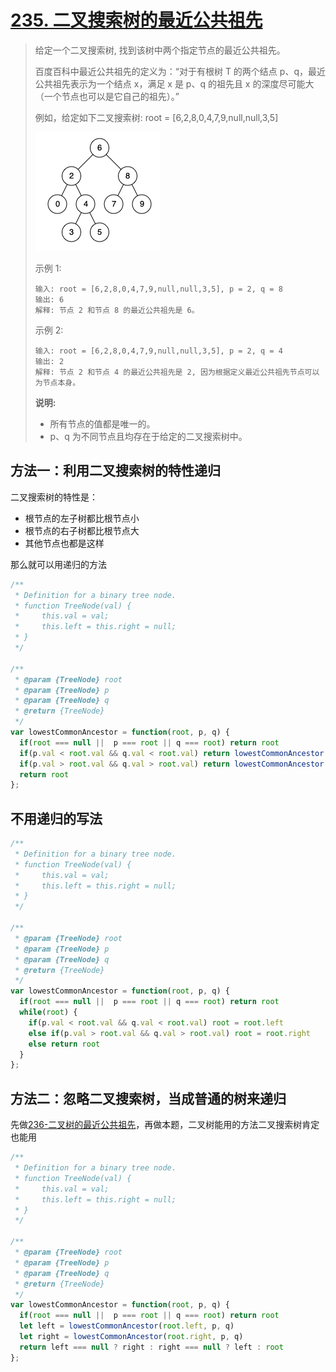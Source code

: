 #  [235. 二叉搜索树的最近公共祖先](https://leetcode-cn.com/problems/lowest-common-ancestor-of-a-binary-search-tree/)

> 给定一个二叉搜索树, 找到该树中两个指定节点的最近公共祖先。
>
> 百度百科中最近公共祖先的定义为：“对于有根树 T 的两个结点 p、q，最近公共祖先表示为一个结点 x，满足 x 是 p、q 的祖先且 x 的深度尽可能大（一个节点也可以是它自己的祖先）。”
>
> 例如，给定如下二叉搜索树:  root = [6,2,8,0,4,7,9,null,null,3,5]
>
> ![img](../images/235.png)
>
> 示例 1:
>
> ```
> 输入: root = [6,2,8,0,4,7,9,null,null,3,5], p = 2, q = 8
> 输出: 6 
> 解释: 节点 2 和节点 8 的最近公共祖先是 6。
> ```
>
> 示例 2:
>
> ```
> 输入: root = [6,2,8,0,4,7,9,null,null,3,5], p = 2, q = 4
> 输出: 2
> 解释: 节点 2 和节点 4 的最近公共祖先是 2, 因为根据定义最近公共祖先节点可以为节点本身。
> ```
>
> **说明:**
>
> - 所有节点的值都是唯一的。
> - p、q 为不同节点且均存在于给定的二叉搜索树中。

## 方法一：利用二叉搜索树的特性递归

二叉搜索树的特性是：

- 根节点的左子树都比根节点小
- 根节点的右子树都比根节点大
- 其他节点也都是这样

那么就可以用递归的方法

```javascript
/**
 * Definition for a binary tree node.
 * function TreeNode(val) {
 *     this.val = val;
 *     this.left = this.right = null;
 * }
 */

/**
 * @param {TreeNode} root
 * @param {TreeNode} p
 * @param {TreeNode} q
 * @return {TreeNode}
 */
var lowestCommonAncestor = function(root, p, q) {
  if(root === null ||  p === root || q === root) return root
  if(p.val < root.val && q.val < root.val) return lowestCommonAncestor(root.left, p, q)
  if(p.val > root.val && q.val > root.val) return lowestCommonAncestor(root.right, p, q)
  return root
};
```

## 不用递归的写法

```javascript
/**
 * Definition for a binary tree node.
 * function TreeNode(val) {
 *     this.val = val;
 *     this.left = this.right = null;
 * }
 */

/**
 * @param {TreeNode} root
 * @param {TreeNode} p
 * @param {TreeNode} q
 * @return {TreeNode}
 */
var lowestCommonAncestor = function(root, p, q) {
  if(root === null ||  p === root || q === root) return root
  while(root) {
    if(p.val < root.val && q.val < root.val) root = root.left
    else if(p.val > root.val && q.val > root.val) root = root.right
    else return root
  }
};
```

## 方法二：忽略二叉搜索树，当成普通的树来递归

先做[236-二叉树的最近公共祖先](./236-二叉树的最近公共祖先.md)，再做本题，二叉树能用的方法二叉搜索树肯定也能用

```javascript
/**
 * Definition for a binary tree node.
 * function TreeNode(val) {
 *     this.val = val;
 *     this.left = this.right = null;
 * }
 */

/**
 * @param {TreeNode} root
 * @param {TreeNode} p
 * @param {TreeNode} q
 * @return {TreeNode}
 */
var lowestCommonAncestor = function(root, p, q) {
  if(root === null ||  p === root || q === root) return root
  let left = lowestCommonAncestor(root.left, p, q)
  let right = lowestCommonAncestor(root.right, p, q)
  return left === null ? right : right === null ? left : root
};
```